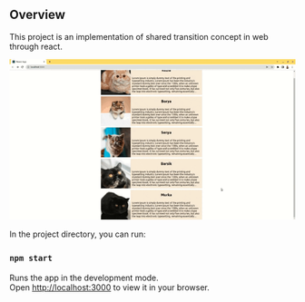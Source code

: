 ## Overview

This project is an implementation of shared transition concept in web through react.

![](cats.gif)

In the project directory, you can run:

### `npm start`

Runs the app in the development mode.\
Open [http://localhost:3000](http://localhost:3000) to view it in your browser.
